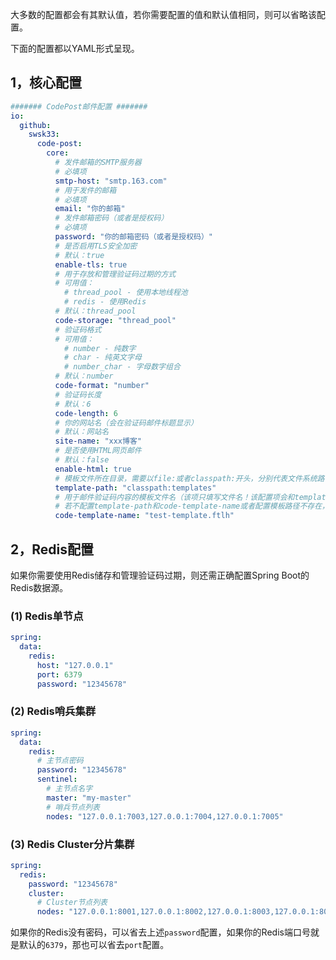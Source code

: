 大多数的配置都会有其默认值，若你需要配置的值和默认值相同，则可以省略该配置。

下面的配置都以YAML形式呈现。

## 1，核心配置

```yaml
####### CodePost邮件配置 #######
io:
  github:
    swsk33:
      code-post:
        core:
          # 发件邮箱的SMTP服务器
          # 必填项
          smtp-host: "smtp.163.com"
          # 用于发件的邮箱
          # 必填项
          email: "你的邮箱"
          # 发件邮箱密码（或者是授权码）
          # 必填项
          password: "你的邮箱密码（或者是授权码）"
          # 是否启用TLS安全加密
          # 默认：true
          enable-tls: true
          # 用于存放和管理验证码过期的方式
          # 可用值：
            # thread_pool - 使用本地线程池
            # redis - 使用Redis
          # 默认：thread_pool
          code-storage: "thread_pool"
          # 验证码格式
          # 可用值：
            # number - 纯数字
            # char - 纯英文字母
            # number_char - 字母数字组合
          # 默认：number
          code-format: "number"
          # 验证码长度
          # 默认：6
          code-length: 6
          # 你的网站名（会在验证码邮件标题显示）
          # 默认：网站名
          site-name: "xxx博客"
          # 是否使用HTML网页邮件
          # 默认：false
          enable-html: true
          # 模板文件所在目录，需要以file:或者classpath:开头，分别代表文件系统路径或者类路径
          template-path: "classpath:templates"
          # 用于邮件验证码内容的模板文件名（该项只填写文件名！该配置项会和templatePath配置值拼接得到完整文件路径）
          # 若不配置template-path和code-template-name或者配置模板路径不存在，则发送验证码邮件时会使用内置默认模板
          code-template-name: "test-template.ftlh"
```

## 2，Redis配置

如果你需要使用Redis储存和管理验证码过期，则还需正确配置Spring Boot的Redis数据源。

### (1) Redis单节点

```yaml
spring:
  data:
    redis:
      host: "127.0.0.1"
      port: 6379
      password: "12345678"
```

### (2) Redis哨兵集群

```yaml
spring:
  data:
    redis:
      # 主节点密码
      password: "12345678"
      sentinel:
        # 主节点名字
        master: "my-master"
        # 哨兵节点列表
        nodes: "127.0.0.1:7003,127.0.0.1:7004,127.0.0.1:7005"
```

### (3) Redis Cluster分片集群

```yaml
spring:
  redis:
    password: "12345678"
    cluster:
      # Cluster节点列表
      nodes: "127.0.0.1:8001,127.0.0.1:8002,127.0.0.1:8003,127.0.0.1:8004,127.0.0.1:8005,127.0.0.1:8006"
```

如果你的Redis没有密码，可以省去上述`password`配置，如果你的Redis端口号就是默认的`6379`，那也可以省去`port`配置。
